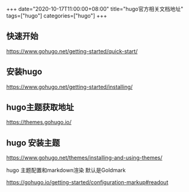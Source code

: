 +++
date="2020-10-17T11:00:00+08:00"
title="hugo官方相关文档地址"
tags=["hugo"]
categories=["hugo"]
+++



## 快速开始 

https://www.gohugo.net/getting-started/quick-start/



## 安装hugo

https://www.gohugo.net/getting-started/installing/



## hugo主题获取地址

https://themes.gohugo.io/



## hugo 安装主题

https://www.gohugo.net/themes/installing-and-using-themes/



hugo 主题配置和markdown渲染 默认是Goldmark

https://gohugo.io/getting-started/configuration-markup#readout